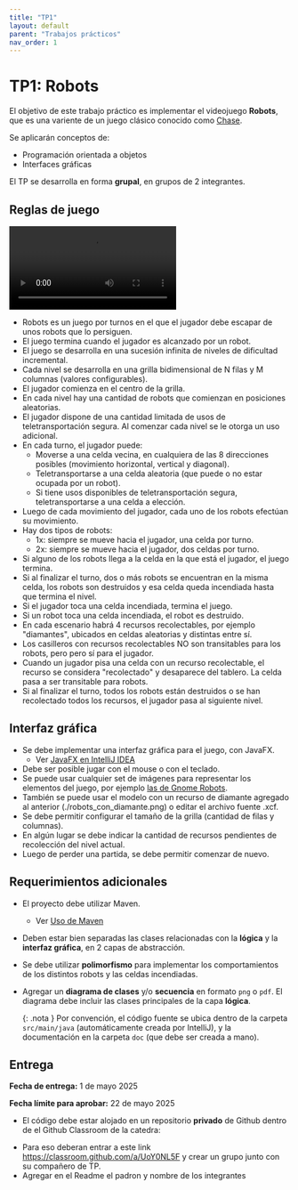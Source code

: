 ```yaml
---
title: "TP1"
layout: default
parent: "Trabajos prácticos"
nav_order: 1
---
```


# TP1: Robots

El objetivo de este trabajo práctico es implementar el videojuego **Robots**,
que es una variente de un juego clásico conocido como
[Chase](https://en.wikipedia.org/wiki/Chase_(video_game)).

Se aplicarán conceptos de:

- Programación orientada a objetos
- Interfaces gráficas

El TP se desarrolla en forma **grupal**, en grupos de 2 integrantes.

## Reglas de juego

<video controls src="./robots.webm" type="video/webm"></video>

* Robots es un juego por turnos en el que el jugador debe escapar de unos robots
  que lo persiguen.
* El juego termina cuando el jugador es alcanzado por un robot.
* El juego se desarrolla en una sucesión infinita de niveles de dificultad incremental.
* Cada nivel se desarrolla en una grilla bidimensional de N filas y M columnas
  (valores configurables).
* El jugador comienza en el centro de la grilla.
* En cada nivel hay una cantidad de robots que comienzan en posiciones
  aleatorias.
* El jugador dispone de una cantidad limitada de usos de teletransportación
  segura. Al comenzar cada nivel se le otorga un uso adicional.
* En cada turno, el jugador puede:
  * Moverse a una celda vecina, en cualquiera de las 8 direcciones posibles
    (movimiento horizontal, vertical y diagonal).
  * Teletransportarse a una celda aleatoria (que puede o no estar ocupada por un
    robot).
  * Si tiene usos disponibles de teletransportación segura, teletransportarse a
    una celda a elección.
* Luego de cada movimiento del jugador, cada uno de los robots efectúan su
  movimiento.
* Hay dos tipos de robots:
  * 1x: siempre se mueve hacia el jugador, una celda por turno.
  * 2x: siempre se mueve hacia el jugador, dos celdas por turno.
* Si alguno de los robots llega a la celda en la que está el jugador, el juego
  termina.
* Si al finalizar el turno, dos o más robots se encuentran en la misma celda,
  los robots son destruidos y esa celda queda incendiada hasta que termina el
  nivel.
* Si el jugador toca una celda incendiada, termina el juego.
* Si un robot toca una celda incendiada, el robot es destruido.
* En cada escenario habrá 4 recursos recolectables, por ejemplo "diamantes", ubicados en 
  celdas aleatorias y distintas entre sí.
* Los casilleros con recursos recolectables NO son transitables para los robots, pero pero 
  sí para el jugador. 
* Cuando un jugador pisa una celda con un recurso recolectable, el recurso se considera
  "recolectado" y desaparece del tablero. La celda pasa a ser transitable para robots.
* Si al finalizar el turno, todos los robots están destruidos o se han recolectado todos
  los recursos, el jugador pasa al siguiente nivel.

## Interfaz gráfica

* Se debe implementar una interfaz gráfica para el juego, con JavaFX.
    - Ver [JavaFX en IntelliJ IDEA](/entorno/tutorial-javafx/)
* Debe ser posible jugar con el mouse o con el teclado.
* Se puede usar cualquier set de imágenes para representar los elementos del
  juego, por ejemplo [las de Gnome Robots](./robots.png).
* También se puede usar el modelo con un recurso de diamante agregado al anterior
  (./robots_con_diamante.png) o editar el archivo fuente .xcf.
* Se debe permitir configurar el tamaño de la grilla (cantidad de filas y
  columnas).
* En algún lugar se debe indicar la cantidad de recursos pendientes de recolección
  del nivel actual.
* Luego de perder una partida, se debe permitir comenzar de nuevo.

## Requerimientos adicionales

* El proyecto debe utilizar Maven.
    - Ver [Uso de Maven](/entorno/maven/)

* Deben estar bien separadas las clases relacionadas con la **lógica** y la
  **interfaz gráfica**, en 2 capas de abstracción.

* Se debe utilizar **polimorfismo** para implementar los comportamientos de los
  distintos robots y las celdas incendiadas.

* Agregar un **diagrama de clases** y/o **secuencia** en formato `png` o `pdf`.
  El diagrama debe incluir las clases principales de la capa **lógica**.

    {: .nota }
    Por convención, el código fuente se ubica dentro de la carpeta `src/main/java`
    (automáticamente creada por IntelliJ), y la documentación en la carpeta `doc`
    (que debe ser creada a mano).

## Entrega

**Fecha de entrega:** 1 de mayo 2025

**Fecha límite para aprobar:** 22 de mayo 2025

* El código debe estar alojado en un repositorio **privado** de Github dentro de el Github Classroom de la catedra:
- Para eso deberan entrar a este link https://classroom.github.com/a/UoY0NL5F y crear un grupo junto con su compañero de TP.
- Agregar en el Readme el padron y nombre de los integrantes
